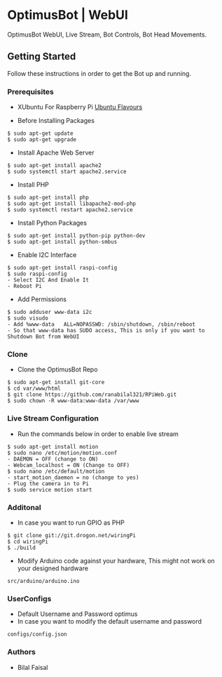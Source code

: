 # OptimusBot | WebUI
OptimusBot WebUI, Live Stream, Bot Controls, Bot Head Movements.

## Getting Started
Follow these instructions in order to get the Bot up and running.

### Prerequisites
- XUbuntu For Raspberry Pi [Ubuntu Flavours](https://ubuntu-pi-flavour-maker.org/download)

- Before Installing Packages
```
$ sudo apt-get update
$ sudo apt-get upgrade
```
- Install Apache Web Server
```
$ sudo apt-get install apache2
$ sudo systemctl start apache2.service
```
- Install PHP
```
$ sudo apt-get install php
$ sudo apt-get install libapache2-mod-php
$ sudo systemctl restart apache2.service
```
- Install Python Packages
```
$ sudo apt-get install python-pip python-dev
$ sudo apt-get install python-smbus
```
- Enable I2C Interface
```
$ sudo apt-get install raspi-config
$ sudo raspi-config
- Select I2C And Enable It
- Reboot Pi
```
- Add Permissions
```
$ sudo adduser www-data i2c
$ sudo visudo
- Add %www-data   ALL=NOPASSWD: /sbin/shutdown, /sbin/reboot
- So that www-data has SUDO access, This is only if you want to Shutdown Bot from WebUI
```

### Clone
- Clone the OptimusBot Repo
```
$ sudo apt-get install git-core
$ cd var/www/html
$ git clone https://github.com/ranabilal321/RPiWeb.git
$ sudo chown -R www-data:www-data /var/www
```
### Live Stream Configuration
- Run the commands below in order to enable live stream
```
$ sudo apt-get install motion
$ sudo nano /etc/motion/motion.conf
- DAEMON = OFF (change to ON)
- Webcam_localhost = ON (Change to OFF)
$ sudo nano /etc/default/motion
- start_motion_daemon = no (change to yes)
- Plug the camera in to Pi
$ sudo service motion start
```

### Additonal
- In case you want to run GPIO as PHP
```
$ git clone git://git.drogon.net/wiringPi
$ cd wiringPi
$ ./build
```
- Modify Arduino code against your hardware, This might not work on your designed hardware
```
src/arduino/arduino.ino
```

### UserConfigs
- Default Username and Password optimus
- In case you want to modify the default username and password
```
configs/config.json
```

### Authors
- Bilal Faisal
